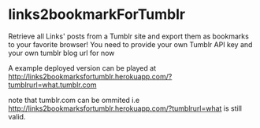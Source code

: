 # links2bookmarkForTumblr
Retrieve all Links' posts from a Tumblr site and export them as bookmarks  to your favorite browser! 
You need to provide your own Tumblr API key and your own tumblr blog url for now

A example deployed version can be played at http://links2bookmarksfortumblr.herokuapp.com/?tumblrurl=what.tumblr.com

note that tumblr.com can be ommited i.e http://links2bookmarksfortumblr.herokuapp.com/?tumblrurl=what is still valid.
